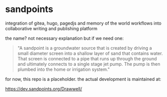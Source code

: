 # sandpoints
integration of gitea, hugo, pagedjs and memory of the world workflows into collaborative writing and publishing platform


the name? not necessary explanation but if we need one:
 
 
 > "A sandpoint is a groundwater source that is created by driving a small diameter screen into a shallow layer of sand that contains water. That screen is connected to a pipe that runs up through the ground and ultimately connects to a single stage jet pump. The pump is then plumbed into the home or irrigation system."

for now, this repo is a placeholder. the actual development is maintained at:

https://dev.sandpoints.org/Drawwell/
